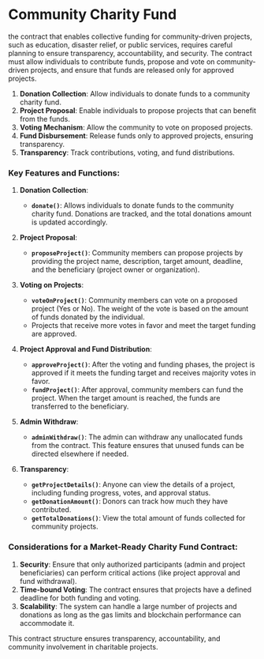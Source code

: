# **Community Charity Fund** 

the contract that enables collective funding for community-driven projects, such as education, disaster relief, or public services, requires careful planning to ensure transparency, accountability, and security. The contract must allow individuals to contribute funds, propose and vote on community-driven projects, and ensure that funds are released only for approved projects.



1. **Donation Collection**: Allow individuals to donate funds to a community charity fund.
2. **Project Proposal**: Enable individuals to propose projects that can benefit from the funds.
3. **Voting Mechanism**: Allow the community to vote on proposed projects.
4. **Fund Disbursement**: Release funds only to approved projects, ensuring transparency.
5. **Transparency**: Track contributions, voting, and fund distributions.

### Key Features and Functions:

1. **Donation Collection**:
   - **`donate()`**: Allows individuals to donate funds to the community charity fund. Donations are tracked, and the total donations amount is updated accordingly.

2. **Project Proposal**:
   - **`proposeProject()`**: Community members can propose projects by providing the project name, description, target amount, deadline, and the beneficiary (project owner or organization).

3. **Voting on Projects**:
   - **`voteOnProject()`**: Community members can vote on a proposed project (Yes or No). The weight of the vote is based on the amount of funds donated by the individual.
   - Projects that receive more votes in favor and meet the target funding are approved.

4. **Project Approval and Fund Distribution**:
   - **`approveProject()`**: After the voting and funding phases, the project is approved if it meets the funding target and receives majority votes in favor.
   - **`fundProject()`**: After approval, community members can fund the project. When the target amount is reached, the funds are transferred to the beneficiary.

5. **Admin Withdraw**:
   - **`adminWithdraw()`**: The admin can withdraw any unallocated funds from the contract. This feature ensures that unused funds can be directed elsewhere if needed.

6. **Transparency**:
   - **`getProjectDetails()`**: Anyone can view the details of a project, including funding progress, votes, and approval status.
   - **`getDonationAmount()`**: Donors can track how much they have contributed.
   - **`getTotalDonations()`**: View the total amount of funds collected for community projects.

### Considerations for a Market-Ready Charity Fund Contract:

1. **Security**: Ensure that only authorized participants (admin and project beneficiaries) can perform critical actions (like project approval and fund withdrawal).
2. **Time-bound Voting**: The contract ensures that projects have a defined deadline for both funding and voting.
3. **Scalability**: The system can handle a large number of projects and donations as long as the gas limits and blockchain performance can accommodate it.


This contract structure ensures transparency, accountability, and community involvement in charitable projects.